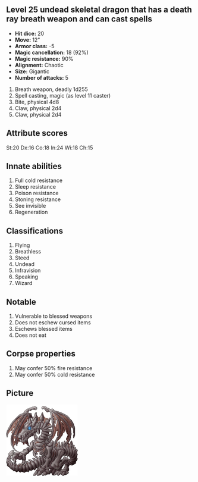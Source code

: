## Level 25 undead skeletal dragon that has a death ray breath weapon and can cast spells

- **Hit dice:** 20
- **Move:** 12"
- **Armor class:** -5
- **Magic cancellation:** 18 (92%)
- **Magic resistance:** 90%
- **Alignment:** Chaotic
- **Size:** Gigantic
- **Number of attacks:** 5
1. Breath weapon, deadly 1d255
2. Spell casting, magic (as level 11 caster)
3. Bite, physical 4d8
4. Claw, physical 2d4
5. Claw, physical 2d4

## Attribute scores

St:20 Dx:16 Co:18 In:24 Wi:18 Ch:15

## Innate abilities

1. Full cold resistance
2. Sleep resistance
3. Poison resistance
4. Stoning resistance
5. See invisible
6. Regeneration

## Classifications

1. Flying
2. Breathless
3. Steed
4. Undead
5. Infravision
6. Speaking
7. Wizard

## Notable

1. Vulnerable to blessed weapons
2. Does not eschew cursed items
3. Eschews blessed items
4. Does not eat

## Corpse properties

1. May confer 50% fire resistance
2. May confer 50% cold resistance

## Picture

![Dracolich](https://github.com/hyvanmielenpelit/GnollHackTileSet/blob/main/Monsters/dracolich/dracolich.png?raw=true)
